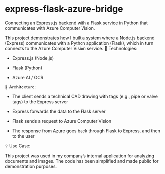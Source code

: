 # express-flask-azure-bridge
Connecting an Express.js backend with a Flask service in Python that communicates with Azure Computer Vision.

This project demonstrates how I built a system where a Node.js backend (Express) communicates with a Python application (Flask), which in turn connects to the Azure Computer Vision service.
🔧 Technologies:

   - Express.js (Node.js)

   - Flask (Python)

   - Azure AI / OCR

📡 Architecture:

   - The client sends a technical CAD drawing with tags (e.g., pipe or valve tags) to the Express server

   - Express forwards the data to the Flask server

   - Flask sends a request to Azure Computer Vision

   - The response from Azure goes back through Flask to Express, and then to the user

💡 Use Case:

This project was used in my company’s internal application for analyzing documents and images. The code has been simplified and made public for demonstration purposes.
